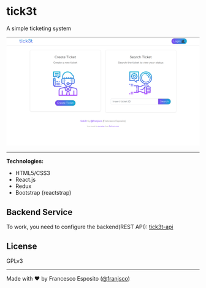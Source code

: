 # tick3t

A simple ticketing system

![tick3t screenshot](screenshot.png)

---

**Technologies:**

- HTML5/CSS3
- React.js
- Redux
- Bootstrap (reactstrap)

## Backend Service

To work, you need to configure the backend(REST API): [tick3t-api](https://github.com/franjsco/tick3t-api)

## License

GPLv3

---
Made with ❤️ by Francesco Esposito ([@franjsco](https://github.com/franjsco))
